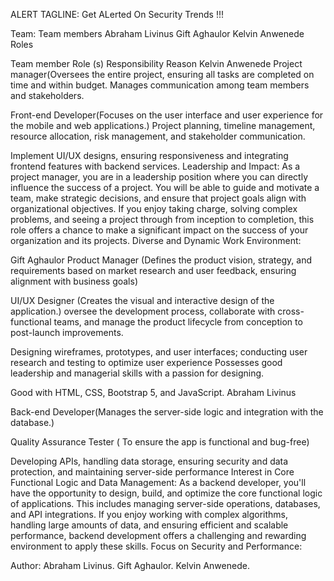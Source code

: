 ALERT
TAGLINE: Get ALerted On Security Trends !!!


Team:
Team members
Abraham Livinus
Gift Aghaulor
Kelvin Anwenede
Roles


Team member
Role (s)
Responsibility
Reason
Kelvin Anwenede
Project manager(Oversees the entire project, ensuring all tasks are completed on time and within budget. Manages communication among team members and stakeholders.


Front-end Developer(Focuses on the user interface and user experience for the mobile and web applications.)
Project planning, timeline management, resource allocation, risk management, and stakeholder communication.






Implement UI/UX designs, ensuring responsiveness and integrating frontend features with backend services.
Leadership and Impact:
As a project manager, you are in a leadership position where you can directly influence the success of a project. You will be able to guide and motivate a team, make strategic decisions, and ensure that project goals align with organizational objectives. If you enjoy taking charge, solving complex problems, and seeing a project through from inception to completion, this role offers a chance to make a significant impact on the success of your organization and its projects.
Diverse and Dynamic Work Environment:


Gift Aghaulor
Product Manager
(Defines the product vision, strategy, and requirements based on market research and user feedback, ensuring alignment with business goals)



UI/UX Designer (Creates the visual and interactive design of the application.)
oversee the development process, collaborate with cross-functional teams, and manage the product lifecycle from conception to post-launch improvements.


Designing wireframes, prototypes, and user interfaces; conducting user research and testing to optimize user experience
Possesses good leadership and managerial skills with a passion for designing.

Good with HTML, CSS, Bootstrap 5, and JavaScript.
Abraham Livinus

Back-end Developer(Manages the server-side logic and integration with the database.)


Quality Assurance Tester ( To ensure the app is functional and bug-free)

Developing APIs, handling data storage, ensuring security and data protection, and maintaining server-side performance
Interest in Core Functional Logic and Data Management:
As a backend developer, you'll have the opportunity to design, build, and optimize the core functional logic of applications. This includes managing server-side operations, databases, and API integrations. If you enjoy working with complex algorithms, handling large amounts of data, and ensuring efficient and scalable performance, backend development offers a challenging and rewarding environment to apply these skills.
Focus on Security and Performance:



Author: Abraham Livinus.
	Gift Aghaulor.
	Kelvin Anwenede.
